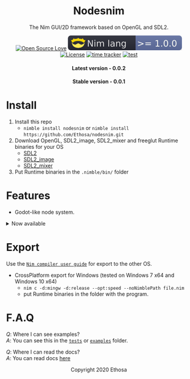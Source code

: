 <h1 align="center">Nodesnim</h1>
<div align="center">The Nim GUI/2D framework based on OpenGL and SDL2.

[![Open Source Love](https://badges.frapsoft.com/os/v1/open-source.png?v=103)](https://github.com/ellerbrock/open-source-badges/)
[![Nim language-plastic](https://github.com/Ethosa/yukiko/blob/master/nim-lang.svg)](https://github.com/Ethosa/yukiko/blob/master/nim-lang.svg)
[![License](https://img.shields.io/github/license/Ethosa/nodesnim)](https://github.com/Ethosa/nodesnim/blob/master/LICENSE)
[![time tracker](https://wakatime.com/badge/github/Ethosa/nodesnim.svg)](https://wakatime.com/badge/github/Ethosa/nodesnim)
[![test](https://github.com/Ethosa/nodesnim/workflows/test/badge.svg)](https://github.com/Ethosa/nodesnim/actions)

<h4>Latest version - 0.0.2</h4>
<h4>Stable version - 0.0.1</h4>
</div>

# Install
1. Install this repo
   -  `nimble install nodesnim` or `nimble install https://github.com/Ethosa/nodesnim.git`
2. Download OpenGL, SDL2_image, SDL2_mixer and freeglut Runtime binaries for your OS
   -  [SDL2](https://www.libsdl.org/download-2.0.php)
   -  [SDL2_image](https://www.libsdl.org/projects/SDL_image/)
   -  [SDL2_mixer](https://www.libsdl.org/projects/SDL_mixer/)
3. Put Runtime binaries in the `.nimble/bin/` folder

# Features
- Godot-like node system.

<details>
  <summary>Now available</summary>

-  Core
   -  [Anchor](https://ethosa.github.io/nodesnim/anchor.html)
   -  [Color](https://ethosa.github.io/nodesnim/color.html)
   -  [ColorText](https://ethosa.github.io/nodesnim/color_text.html)
   -  [Enums](https://ethosa.github.io/nodesnim/enums.html)
   -  [Exceptions](https://ethosa.github.io/nodesnim/exceptions.html)
   -  [Image](https://ethosa.github.io/nodesnim/image.html)
   -  [Input](https://ethosa.github.io/nodesnim/input.html)
   -  [Rect2](https://ethosa.github.io/nodesnim/rect2.html)
   -  [Vector2](https://ethosa.github.io/nodesnim/vector2.html)
   -  [AudioStream](https://ethosa.github.io/nodesnim/audio_stream.html)
   -  [Animation](https://ethosa.github.io/nodesnim/animation.html)
-  Default nodes
   -  [Node](https://ethosa.github.io/nodesnim/node.html)
   -  [Canvas](https://ethosa.github.io/nodesnim/canvas.html)
   -  [Scene](https://ethosa.github.io/nodesnim/scene.html)
   -  [AudioStreamPlayer](https://ethosa.github.io/nodesnim/audio_stream_player.html)
-  Control nodes
   -  [Control](https://ethosa.github.io/nodesnim/control.html)
   -  [ColorRect](https://ethosa.github.io/nodesnim/color_rect.html)
   -  [TextureRect](https://ethosa.github.io/nodesnim/texture_rect.html)
   -  [Label](https://ethosa.github.io/nodesnim/label.html)
   -  [Button](https://ethosa.github.io/nodesnim/button.html)
   -  [EditText](https://ethosa.github.io/nodesnim/edittext.html)
   -  [RichLabel](https://ethosa.github.io/nodesnim/rich_label.html)
   -  [RichEditText](https://ethosa.github.io/nodesnim/rich_edit_text.html)
   -  [Box](https://ethosa.github.io/nodesnim/box.html)
   -  [HBox](https://ethosa.github.io/nodesnim/hbox.html)
   -  [VBox](https://ethosa.github.io/nodesnim/vbox.html)
   -  [GridBox](https://ethosa.github.io/nodesnim/grid_box.html)
   -  [Scroll](https://ethosa.github.io/nodesnim/scroll.html)
   -  [ProgressBar](https://ethosa.github.io/nodesnim/progress_bar.html)
   -  [Slider](https://ethosa.github.io/nodesnim/slider.html)
   -  [VProgressBar](https://ethosa.github.io/nodesnim/vprogress_bar.html)
   -  [VSlider](https://ethosa.github.io/nodesnim/vslider.html)
   -  [Popup](https://ethosa.github.io/nodesnim/popup.html)
   -  [TextureButton](https://ethosa.github.io/nodesnim/texture_button.html)
   -  [TextureProgressBar](https://ethosa.github.io/nodesnim/texture_progress_bar.html)
   -  [Counter](https://ethosa.github.io/nodesnim/counter.html)
-  2D nodes
   -  [Node2D](https://ethosa.github.io/nodesnim/node2d.html)
   -  [Sprite](https://ethosa.github.io/nodesnim/sprite.html)
   -  [AnimatedSprite](https://ethosa.github.io/nodesnim/animated_sprite.html)
   -  [YSort](https://ethosa.github.io/nodesnim/ysort.html)
   -  [CollisionShape2D](https://ethosa.github.io/nodesnim/collision_shape2d.html)

</details>

# Export
Use the [`Nim compiler user guide`](https://nim-lang.org/docs/nimc.html#dynliboverride) for export to the other OS.

-   CrossPlatform export for Windows (tested on Windows 7 x64 and Windows 10 x64)
    -   `nim c -d:mingw -d:release --opt:speed --noNimblePath file.nim`
    -   put Runtime binaries in the folder with the program.


# F.A.Q
*Q*: Where I can see examples?  
*A*: You can see this in the [`tests`](https://github.com/Ethosa/nodesnim/blob/master/tests) or [`examples`](https://github.com/Ethosa/nodesnim/blob/master/examples) folder.

*Q*: Where I can read the docs?  
*A*: You can read docs [here](https://ethosa.github.io/nodesnim)

<div align="center">
  Copyright 2020 Ethosa
</div>

